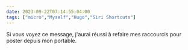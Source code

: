 ```yaml
---
date: 2023-09-22T07:14:55-04:00
tags: ["micro","Myself","Hugo","Siri Shortcuts"]
---
```

Si vous voyez ce message, j'aurai réussi à refaire mes raccourcis pour poster depuis mon portable.